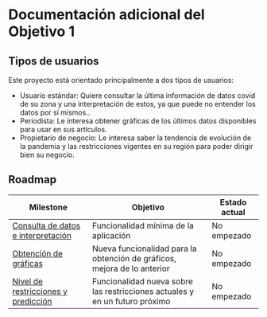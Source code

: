 # Documentación adicional del Objetivo 1

## Tipos de usuarios

Este proyecto está orientado principalmente a dos tipos de usuarios:

- Usuario estándar: Quiere consultar la última información de datos covid de su zona y una interpretación de estos, ya que puede no entender los datos por sí mismos..
- Periodista: Le interesa obtener gráficas de los últimos datos disponibles para usar en sus artículos.
- Propietario de negocio: Le interesa saber la tendencia de evolución de la pandemia y las restricciones vigentes en su región para poder dirigir bien su negocio.

## Roadmap

| Milestone                                                    | Objetivo                                                     | Estado actual |
| ------------------------------------------------------------ | ------------------------------------------------------------ | ------------- |
| [Consulta de datos e interpretación](https://github.com/Mapachana/Proyecto-IV/milestone/1) | Funcionalidad mínima de la aplicación                        | No empezado   |
| [Obtención de gráficas](https://github.com/Mapachana/Proyecto-IV/milestone/2) | Nueva funcionalidad para la obtención de gráficos, mejora de lo anterior | No empezado   |
| [Nivel de restricciones y predicción](https://github.com/Mapachana/Proyecto-IV/milestone/3) | Funcionalidad nueva sobre las restricciones actuales y en un futuro próximo | No empezado   |

